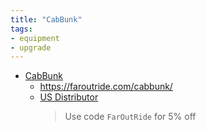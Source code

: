 ```yaml
---
title: "CabBunk"
tags:
- equipment
- upgrade
---
```

- [CabBunk](https://www.cabbunk.co.uk)
	- https://faroutride.com/cabbunk/
	- [US Distributor](https://theswivelshop.com/collections/cabbunk?ref=FOR)
	  > Use code `FarOutRide` for 5% off  
